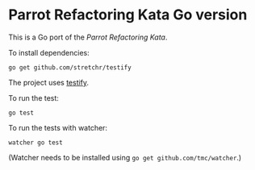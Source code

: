 Parrot Refactoring Kata Go version
==================================

This is a Go port of the *Parrot Refactoring Kata*.

To install dependencies:

    go get github.com/stretchr/testify

The project uses [testify](https://github.com/stretchr/testify/).

To run the test:

    go test

To run the tests with watcher:

    watcher go test

(Watcher needs to be installed using `go get github.com/tmc/watcher`.)
